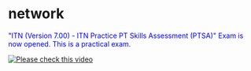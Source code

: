 # network

<span style='color:blue'>"ITN (Version 7.00) - ITN Practice PT Skills Assessment (PTSA)" Exam is now opened. This is a practical exam. </span>

[![Please check this video](https://img.youtube.com/vi/_9qZhQMEiFI/maxresdefault.jpg)](https://youtu.be/_9qZhQMEiFI)


## 


